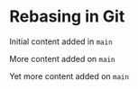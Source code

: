 # Rebasing in Git

Initial content added in `main`

More content added on `main`

Yet more content added on `main`
